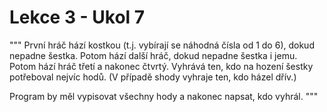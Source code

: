 # Lekce 3 - Ukol 7
"""
První hráč hází kostkou (t.j. vybírají se náhodná čísla od 1 do 6), dokud nepadne šestka. Potom hází další hráč, dokud nepadne šestka i jemu. Potom hází hráč třetí a nakonec čtvrtý. Vyhrává ten, kdo na hození šestky potřeboval nejvíc hodů. (V případě shody vyhraje ten, kdo házel dřív.)

Program by měl vypisovat všechny hody a nakonec napsat, kdo vyhrál.
"""
